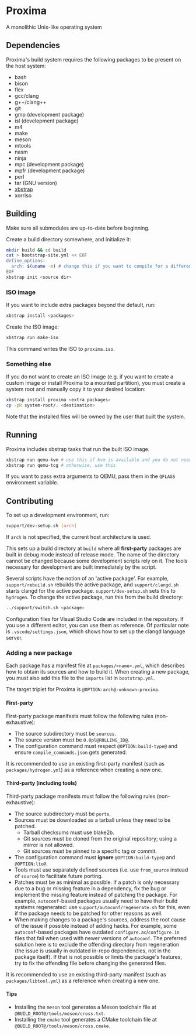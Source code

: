# Proxima
A monolithic Unix-like operating system

## Dependencies

Proxima's build system requires the following packages to be present on the host system:
- bash
- bison
- flex
- gcc/clang
- g++/clang++
- git
- gmp (development package)
- isl (development package)
- m4
- make
- meson
- mtools
- nasm
- ninja
- mpc (development package)
- mpfr (development package)
- perl
- tar (GNU version)
- [xbstrap](https://github.com/managarm/xbstrap)
- xorriso

## Building

Make sure all submodules are up-to-date before beginning.

Create a build directory somewhere, and initialize it:
```sh
mkdir build && cd build
cat > bootstrap-site.yml << EOF
define_options:
  arch: $(uname -m) # change this if you want to compile for a different architecture
EOF
xbstrap init <source dir>
```

### ISO image

If you want to include extra packages beyond the default, run:
```sh
xbstrap install <packages>
```

Create the ISO image:
```sh
xbstrap run make-iso
```
This command writes the ISO to `proxima.iso`.

### Something else

If you do not want to create an ISO image (e.g. if you want to create a custom image or install Proxima to a mounted
partition), you must create a system root and manually copy it to your desired location:
```sh
xbstrap install proxima <extra packages>
cp -pR system-root/. <destination>
```

Note that the installed files will be owned by the user that built the system.

## Running

Proxima includes xbstrap tasks that run the built ISO image.
```sh
xbstrap run qemu-kvm # use this if kvm is available and you do not need qemu's debugging features
xbstrap run qemu-tcg # otherwise, use this
```
If you want to pass extra arguments to QEMU, pass them in the `QFLAGS` environment variable.

## Contributing

To set up a development environment, run:
```sh
support/dev-setup.sh [arch]
```
If `arch` is not specified, the current host architecture is used.

This sets up a build directory at `build` where all **first-party** packages are built in debug mode instead of
release mode. The name of the directory cannot be changed because some development scripts rely on it. The tools
necessary for development are built immediately by the script.

Several scripts have the notion of an 'active package'. For example, `support/rebuild.sh` rebuilds the active package,
and `support/clangd.sh` starts clangd for the active package. `support/dev-setup.sh` sets this to `hydrogen`.
To change the active package, run this from the build directory:
```sh
../support/switch.sh <package>
```

Configuration files for Visual Studio Code are included in the repository. If you use a different editor, you can use
them as reference. Of particular note is `.vscode/settings.json`, which shows how to set up the clangd language server.

### Adding a new package

Each package has a manifest file at `packages/<name>.yml`, which describes how to obtain its sources
and how to build it. When creating a new package, you must also add this file to the `imports` list in `bootstrap.yml`.

The target triplet for Proxima is `@OPTION:arch@-unknown-proxima`.

#### First-party

First-party package manifests must follow the following rules (non-exhaustive):
- The source subdirectory must be `sources`.
- The source version must be `0.0pl@ROLLING_ID@`.
- The configuration command must respect `@OPTION:build-type@` and ensure `compile_commands.json` gets generated.

It is recommended to use an existing first-party manifest (such as `packages/hydrogen.yml`) as a reference when creating
a new one.

#### Third-party (including tools)

Third-party package manifests must follow the following rules (non-exhaustive):
- The source subdirectory must be `ports`.
- Sources must be downloaded as a tarball unless they need to be patched.
  - Tarball checksums must use blake2b.
  - Git sources must be cloned from the original repository; using a mirror is not allowed.
  - Git sources must be pinned to a specific tag or commit.
- The configuration command must **ignore** `@OPTION:build-type@` and `@OPTION:lto@`.
- Tools must use separately defined sources (i.e. use `from_source` instead of `source`) to facilitate future porting.
- Patches must be as minimal as possible. If a patch is only necessary due to a bug or missing feature in a dependency,
  fix the bug or implement the missing feature instead of patching the package. For example, `autoconf`-based packages
  usually need to have their build systems regenerated: use `support/autoconf/regenerate.sh` for this, even if the
  package needs to be patched for other reasons as well.
- When making changes to a package's sources, address the root cause of the issue if possible instead of adding hacks.
  For example, some `autoconf`-based packages have outdated `configure.ac`/`configure.in` files that fail when used
  with newer versions of `autoconf`. The preferred solution here is to exclude the offending directory from regeneration
  (the issue is usually in outdated in-repo dependencies, not in the package itself). If that is not possible or limits
  the package's features, try to fix the offending file before changing the generated files.

It is recommended to use an existing third-party manifest (such as `packages/libtool.yml`) as a reference when creating
a new one.

#### Tips

- Installing the `meson` tool generates a Meson toolchain file at `@BUILD_ROOT@/tools/meson/cross.txt`.
- Installing the `cmake` tool generates a CMake toolchain file at `@BUILD_ROOT@/tools/meson/cross.cmake`.
